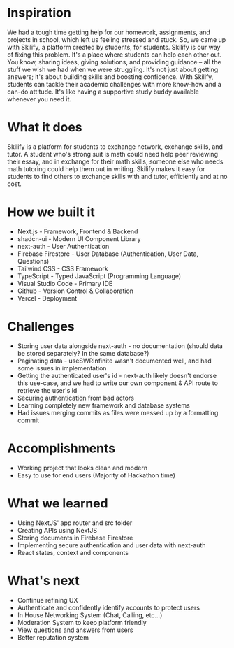 # Inspiration

We had a tough time getting help for our homework, assignments, and projects in school, which left us feeling stressed and stuck. So, we came up with Skilify, a platform created by students, for students. Skilify is our way of fixing this problem. It's a place where students can help each other out. You know, sharing ideas, giving solutions, and providing guidance – all the stuff we wish we had when we were struggling. It's not just about getting answers; it's about building skills and boosting confidence. With Skilify, students can tackle their academic challenges with more know-how and a can-do attitude. It's like having a supportive study buddy available whenever you need it.

# What it does

Skilify is a platform for students to exchange network, exchange skills, and tutor. A student who's strong suit is math could need help peer reviewing their essay, and in exchange for their math skills, someone else who needs math tutoring could help them out in writing. Skilify makes it easy for students to find others to exchange skills with and tutor, efficiently and at no cost.

# How we built it

- Next.js - Framework, Frontend & Backend
- shadcn-ui - Modern UI Component Library
- next-auth - User Authentication
- Firebase Firestore - User Database (Authentication, User Data, Questions)
- Tailwind CSS - CSS Framework
- TypeScript - Typed JavaScript (Programming Language)
- Visual Studio Code - Primary IDE
- Github - Version Control & Collaboration
- Vercel - Deployment

# Challenges

- Storing user data alongside next-auth - no documentation (should data be stored separately? In the same database?)
- Paginating data - useSWRInfinite wasn't documented well, and had some issues in implementation
- Getting the authenticated user's id - next-auth likely doesn't endorse this use-case, and we had to write our own component & API route to retrieve the user's id
- Securing authentication from bad actors
- Learning completely new framework and database systems
- Had issues merging commits as files were messed up by a formatting commit

# Accomplishments

- Working project that looks clean and modern
- Easy to use for end users (Majority of Hackathon time)

# What we learned

- Using NextJS' app router and src folder
- Creating APIs using NextJS
- Storing documents in Firebase Firestore
- Implementing secure authentication and user data with next-auth
- React states, context and components

# What's next

- Continue refining UX
- Authenticate and confidently identify accounts to protect users
- In House Networking System (Chat, Calling, etc...)
- Moderation System to keep platform friendly
- View questions and answers from users
- Better reputation system
